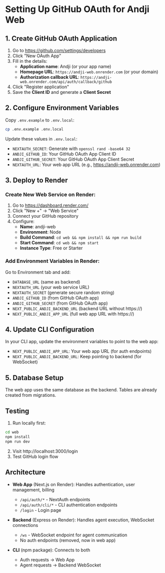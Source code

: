 # Setting Up GitHub OAuth for Andji Web

## 1. Create GitHub OAuth Application

1. Go to https://github.com/settings/developers
2. Click "New OAuth App"
3. Fill in the details:
   - **Application name**: Andji (or your app name)
   - **Homepage URL**: `https://andji-web.onrender.com` (or your domain)
   - **Authorization callback URL**: `https://andji-web.onrender.com/api/auth/callback/github`
4. Click "Register application"
5. Save the **Client ID** and generate a **Client Secret**

## 2. Configure Environment Variables

Copy `.env.example` to `.env.local`:
```bash
cp .env.example .env.local
```

Update these values in `.env.local`:
- `NEXTAUTH_SECRET`: Generate with `openssl rand -base64 32`
- `ANDJI_GITHUB_ID`: Your GitHub OAuth App Client ID
- `ANDJI_GITHUB_SECRET`: Your GitHub OAuth App Client Secret
- `NEXTAUTH_URL`: Your web app URL (e.g., https://andji-web.onrender.com)

## 3. Deploy to Render

### Create New Web Service on Render:

1. Go to https://dashboard.render.com/
2. Click "New +" → "Web Service"
3. Connect your GitHub repository
4. Configure:
   - **Name**: andji-web
   - **Environment**: Node
   - **Build Command**: `cd web && npm install && npm run build`
   - **Start Command**: `cd web && npm start`
   - **Instance Type**: Free or Starter

### Add Environment Variables in Render:

Go to Environment tab and add:
- `DATABASE_URL` (same as backend)
- `NEXTAUTH_URL` (your web service URL)
- `NEXTAUTH_SECRET` (generate secure random string)
- `ANDJI_GITHUB_ID` (from GitHub OAuth app)
- `ANDJI_GITHUB_SECRET` (from GitHub OAuth app)
- `NEXT_PUBLIC_ANDJI_BACKEND_URL` (backend URL without https://)
- `NEXT_PUBLIC_ANDJI_APP_URL` (full web app URL with https://)

## 4. Update CLI Configuration

In your CLI app, update the environment variables to point to the web app:
- `NEXT_PUBLIC_ANDJI_APP_URL`: Your web app URL (for auth endpoints)
- `NEXT_PUBLIC_ANDJI_BACKEND_URL`: Keep pointing to backend (for WebSocket)

## 5. Database Setup

The web app uses the same database as the backend. Tables are already created from migrations.

## Testing

1. Run locally first:
```bash
cd web
npm install
npm run dev
```

2. Visit http://localhost:3000/login
3. Test GitHub login flow

## Architecture

- **Web App** (Next.js on Render): Handles authentication, user management, billing
  - `/api/auth/*` - NextAuth endpoints
  - `/api/auth/cli/*` - CLI authentication endpoints
  - `/login` - Login page

- **Backend** (Express on Render): Handles agent execution, WebSocket connections
  - `/ws` - WebSocket endpoint for agent communication
  - No auth endpoints (removed, now in web app)

- **CLI** (npm package): Connects to both
  - Auth requests → Web App
  - Agent requests → Backend WebSocket
